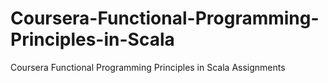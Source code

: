 # Coursera-Functional-Programming-Principles-in-Scala
Coursera Functional Programming Principles in Scala Assignments

